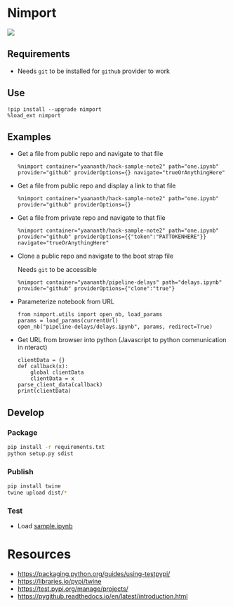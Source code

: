 # Nimport
![](https://github.com/yaananth/nimport/workflows/Upload/badge.svg)
## Requirements
- Needs `git` to be installed for `github` provider to work

## Use
```
!pip install --upgrade nimport
%load_ext nimport
```

## Examples
- Get a file from public repo and navigate to that file
    ```
    %nimport container="yaananth/hack-sample-note2" path="one.ipynb" provider="github" providerOptions={} navigate="trueOrAnythingHere"
    ```

- Get a file from public repo and display a link to that file
    ```
    %nimport container="yaananth/hack-sample-note2" path="one.ipynb" provider="github" providerOptions={}
    ```

- Get a file from private repo and navigate to that file
    ```
    %nimport container="yaananth/hack-sample-note2" path="one.ipynb" provider="github" providerOptions={{"token":"PATTOKENHERE"}} navigate="trueOrAnythingHere"
    ```

- Clone a public repo and navigate to the boot strap file

    Needs `git` to be accessible
    ```
    %nimport container="yaananth/pipeline-delays" path="delays.ipynb" provider="github" providerOptions={"clone":"true"}
    ```

- Parameterize notebook from URL    
    ```
    from nimport.utils import open_nb, load_params
    params = load_params(currentUrl)
    open_nb("pipeline-delays/delays.ipynb", params, redirect=True)
    ```

- Get URL from browser into python (Javascript to python communication in nteract)
    ```
    clientData = {}
    def callback(x):
        global clientData
        clientData = x
    parse_client_data(callback)
    print(clientData)
    ```    

## Develop

### Package
```bash
pip install -r requirements.txt
python setup.py sdist
```

### Publish
```bash
pip install twine
twine upload dist/*
```

### Test
- Load [sample.ipynb](https://github.com/yaananth/nimport/blob/master/samples/sample.ipynb)

# Resources
- https://packaging.python.org/guides/using-testpypi/
- https://libraries.io/pypi/twine
- https://test.pypi.org/manage/projects/
- https://pygithub.readthedocs.io/en/latest/introduction.html
